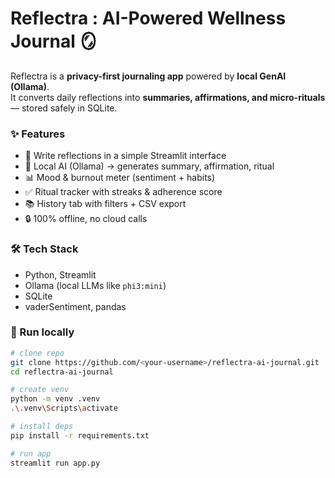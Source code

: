 # Reflectra : AI-Powered Wellness Journal 🪞

Reflectra is a **privacy-first journaling app** powered by **local GenAI (Ollama)**.  
It converts daily reflections into **summaries, affirmations, and micro-rituals** — stored safely in SQLite.  

### ✨ Features
- 📝 Write reflections in a simple Streamlit interface  
- 🤖 Local AI (Ollama) → generates summary, affirmation, ritual  
- 📊 Mood & burnout meter (sentiment + habits)  
- ✅ Ritual tracker with streaks & adherence score  
- 📚 History tab with filters + CSV export  
- 🔒 100% offline, no cloud calls  

### 🛠 Tech Stack
- Python, Streamlit  
- Ollama (local LLMs like `phi3:mini`)  
- SQLite  
- vaderSentiment, pandas  

### 🚀 Run locally
```bash
# clone repo
git clone https://github.com/<your-username>/reflectra-ai-journal.git
cd reflectra-ai-journal

# create venv
python -m venv .venv
.\.venv\Scripts\activate

# install deps
pip install -r requirements.txt

# run app
streamlit run app.py
